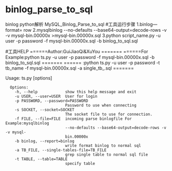# binlog_parse_to_sql
binlog python解析
MySQL_Binlog_Parse_to_sql
#工具运行步骤
      1.binlog—format= row
      2.mysqlbinlog --no-defaults --base64-output=decode-rows -v -v mysql-bin.00000x >mysql-bin.00000x.sql
      3.python script_name.py -u user -p password -f mysql-bin.00000x.sql -b binlog_to_sql.sql
      
#工具HELP
      ======Author:GuiJiaoQi&XuYou                                              			=======
      ======For Example:python ts.py -u user -p password -f mysql-bin.00000x.sql -b binlog_to_sql.sql    =======
      ======		 :python ts.py -u user -p password -t tb_name -f mysql-bin.00000x.sql -a single_tb_.sql =======

Usage: ts.py [options]

      Options:
        -h, --help            show this help message and exit
        -u USER, --user=USER  User for login
        -p PASSWORD, --password=PASSWORD
                              Password to use when connecting
        -s SOCKET, --socket=SOCKET
                              The socket file to use for connection.
        -f FILE, --file=FILE  incoming parse binlogfile For Example:mysqlbinlog
                              --no-defaults --base64-output=decode-rows -v -v mysql-
                              bin.00000x
        -b binlog, --report=binlog
                              write format binlog to normal sql
        -a TB_FILE, --single-tables-file=TB_FILE
                              grep single table to normal sql file
        -t TABLE, --table=TABLE
                              specify table
